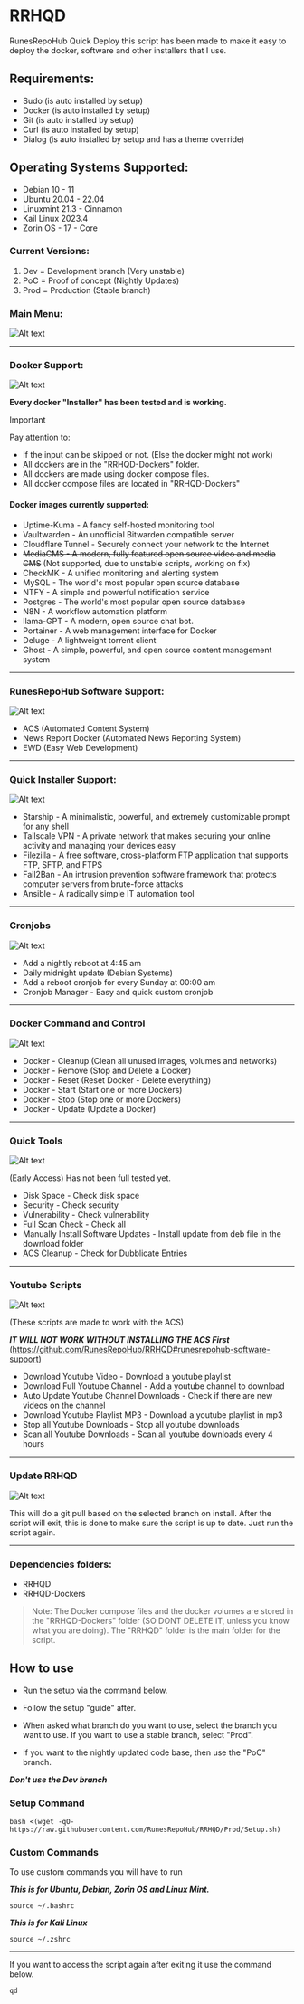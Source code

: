 # RRHQD
RunesRepoHub Quick Deploy this script has been made to make it easy to deploy the docker, software and other installers that I use.

## Requirements:

- Sudo (is auto installed by setup)
- Docker (is auto installed by setup)
- Git (is auto installed by setup)
- Curl (is auto installed by setup)
- Dialog (is auto installed by setup and has a theme override)

## Operating Systems Supported:

- Debian 10 - 11
- Ubuntu 20.04 - 22.04
- Linuxmint 21.3 - Cinnamon
- Kail Linux 2023.4 
- Zorin OS - 17 - Core

### Current Versions:

1. Dev = Development branch (Very unstable)
2. PoC = Proof of concept (Nightly Updates)
3. Prod = Production (Stable branch)

### Main Menu:

![Alt text](Docs/Main-Menu.png)

---------------------------------------------------------------------------------------------

### Docker Support:

![Alt text](Docs/Docker-Images.png)

**Every docker "Installer" has been tested and is working.**

> [!IMPORTANT]
> Pay attention to:
>
>- If the input can be skipped or not. (Else the docker might not work)
>- All dockers are in the "RRHQD-Dockers" folder. 
>- All dockers are made using docker compose files.
>- All docker compose files are located in "RRHQD-Dockers"

#### Docker images currently supported:

- Uptime-Kuma - A fancy self-hosted monitoring tool
- Vaultwarden - An unofficial Bitwarden compatible server
- Cloudflare Tunnel - Securely connect your network to the Internet
- ~~MediaCMS - A modern, fully featured open source video and media CMS~~ (Not supported, due to unstable scripts, working on fix)
- CheckMK - A unified monitoring and alerting system
- MySQL - The world's most popular open source database
- NTFY - A simple and powerful notification service
- Postgres - The world's most popular open source database
- N8N - A workflow automation platform
- llama-GPT - A modern, open source chat bot.
- Portainer - A web management interface for Docker
- Deluge - A lightweight torrent client
- Ghost - A simple, powerful, and open source content management system

---------------------------------------------------------------------------------------------

### RunesRepoHub Software Support:

![Alt text](Docs/RRH.png)

* ACS (Automated Content System)
* News Report Docker (Automated News Reporting System)
* EWD (Easy Web Development)

---------------------------------------------------------------------------------------------

### Quick Installer Support:

![Alt text](Docs/Quick-Installers.png)

* Starship - A minimalistic, powerful, and extremely customizable prompt for any shell
* Tailscale VPN - A private network that makes securing your online activity and managing your devices easy
* Filezilla - A free software, cross-platform FTP application that supports FTP, SFTP, and FTPS
* Fail2Ban - An intrusion prevention software framework that protects computer servers from brute-force attacks
* Ansible - A radically simple IT automation tool

---------------------------------------------------------------------------------------------

### Cronjobs

![Alt text](Docs/Cronjobs.png)

- Add a nightly reboot at 4:45 am
- Daily midnight update (Debian Systems)
- Add a reboot cronjob for every Sunday at 00:00 am
- Cronjob Manager - Easy and quick custom cronjob

---------------------------------------------------------------------------------------------

### Docker Command and Control

![Alt text](Docs/Docker-CnC.png)

- Docker - Cleanup (Clean all unused images, volumes and networks)
- Docker - Remove (Stop and Delete a Docker)
- Docker - Reset (Reset Docker - Delete everything)
- Docker - Start (Start one or more Dockers)
- Docker - Stop (Stop one or more Dockers)
- Docker - Update (Update a Docker)

---------------------------------------------------------------------------------------------

### Quick Tools

![Alt text](Docs/Quick-Tools.png)

(Early Access) Has not been full tested yet.

- Disk Space - Check disk space
- Security - Check security
- Vulnerability - Check vulnerability
- Full Scan Check - Check all 
- Manually Install Software Updates - Install update from deb file in the download folder
- ACS Cleanup - Check for Dubblicate Entries

---------------------------------------------------------------------------------------------

### Youtube Scripts

![Alt text](Docs/Youtube-Scripts.png)

(These scripts are made to work with the ACS)

***IT WILL NOT WORK WITHOUT INSTALLING THE ACS First*** (https://github.com/RunesRepoHub/RRHQD#runesrepohub-software-support)

- Download Youtube Video - Download a youtube playlist
- Download Full Youtube Channel - Add a youtube channel to download
- Auto Update Youtube Channel Downloads - Check if there are new videos on the channel
- Download Youtube Playlist MP3 - Download a youtube playlist in mp3
- Stop all Youtube Downloads - Stop all youtube downloads
- Scan all Youtube Downloads - Scan all youtube downloads every 4 hours 

---------------------------------------------------------------------------------------------

### Update RRHQD

![Alt text](Docs/Update-RRHQD.png)

This will do a git pull based on the selected branch on install. After the script will exit, this is done to make sure the script is up to date. Just run the script again.  

---------------------------------------------------------------------------------------------

### Dependencies folders:

* RRHQD
* RRHQD-Dockers

> Note: The Docker compose files and the docker volumes are stored in the "RRHQD-Dockers" folder (SO DONT DELETE IT, unless you know what you are doing). The "RRHQD" folder is the main folder for the script.

## How to use

- Run the setup via the command below.

- Follow the setup "guide" after.

- When asked what branch do you want to use, select the branch you want to use. If you want to use a stable branch, select "Prod".

- If you want to the nightly updated code base, then use the "PoC" branch.

***Don't use the Dev branch***

### Setup Command

```
bash <(wget -qO- https://raw.githubusercontent.com/RunesRepoHub/RRHQD/Prod/Setup.sh)
```

### Custom Commands 

To use custom commands you will have to run 


***This is for Ubuntu, Debian, Zorin OS and Linux Mint.***

```
source ~/.bashrc
```

***This is for Kali Linux***

```
source ~/.zshrc
```

--------------------------------------------------------------------

If you want to access the script again after exiting it use the command below.

```
qd
```
